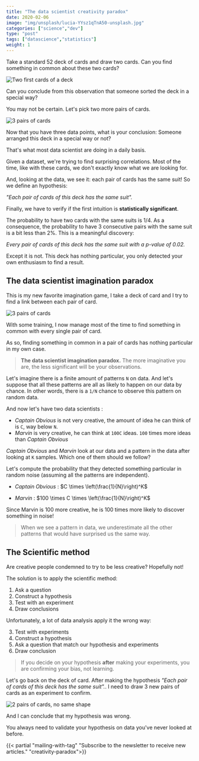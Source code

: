 ```yaml
---
title: "The data scientist creativity paradox"
date: 2020-02-06
image: "img/unsplash/lucia-YYsz1qTnA50-unsplash.jpg"
categories: ["science","dev"]
type: "post"
tags: ["datascience","statistics"]
weight: 1
---
```


Take a standard 52 deck of cards and draw two cards. Can you find something in common about these two cards?

<!--more-->

![Two first cards of a deck](/img/cards1.jpg)

Can you conclude from this observation that someone sorted the deck in a special way? 

You may not be certain. Let's pick two more pairs of cards.

![3 pairs of cards](/img/cards2.jpg)

Now that you have three data points, what is your conclusion: Someone arranged this deck in a special way or not?

That's what most data scientist are doing in a daily basis. 

Given a dataset, we're trying to find surprising correlations. Most of the time, like with these cards, we don't exactly know what we are looking for.

And, looking at the data, we see it: each pair of cards has the same suit! So we define an hypothesis: 

*"Each pair of cards of this deck has the same suit".*

Finally, we have to verify if the first intuition is **statistically significant**.

The probability to have two cards with the same suits is 1/4. As a consequence, the probability to have 3 consecutive pairs with the same suit is a bit less than 2%.  This is a meaningful discovery: 

*Every pair of cards of this deck has the same suit with a p-value of 0.02.*

Except it is not. This deck has nothing particular, you only detected your own enthusiasm to find a result.

## The data scientist imagination paradox

This is my new favorite imagination game, I take a deck of card and I try to find a link between each pair of card. 

![3 pairs of cards](/img/cards3.jpg)

With some training, I now manage most of the time to find something in common with every single pair of card. 

As so, finding something in common in a pair of cards has nothing particular in my own case. 

> **The data scientist imagination paradox.** The more imaginative you are, the less significant will be your observations.

Let's imagine there is a finite amount of patterns `N` on data. And let's suppose that all these patterns are all as likely to happen on our data by chance. In other words, there is a `1/N` chance to observe this pattern on random data.

And now let's have two data scientists : 

- _Captain Obvious_ is not very creative, the amount of idea he can think of is `C`, way below `N`.
-  _Marvin_ is very creative, he can think at `100C` ideas. `100` times more ideas than _Captain Obvious_

_Captain Obvious_ and _Marvin_ look at our data and a pattern in the data after looking at `K` samples. Which one of them should we follow?

Let's compute the probability that they detected something particular in random noise (assuming all the patterns are independent). 

- _Captain Obvious_ : $C \times \left(\frac{1}{N}\right)^K$

- _Marvin_ : $100 \times C \times \left(\frac{1}{N}\right)^K$

Since Marvin is 100 more creative, he is 100 times more likely to discover something in noise!

> When we see a pattern in data, we underestimate all the other patterns that would have surprised us the same way.

## The Scientific method

Are creative people condemned to try to be less creative? Hopefully not! 

The solution is to apply the scientific method: 

1. Ask a question
2. Construct a hypothesis
3. Test with an experiment
4. Draw conclusions

Unfortunately, a lot of data analysis apply it the wrong way: 

3. Test with experiments
2. Construct a hypothesis
1. Ask a question that match our hypothesis and experiments
4. Draw conclusion

> If you decide on your hypothesis **after** making your experiments, you are confirming your bias, not learning. 

Let's go back on the deck of card. After making the hypothesis *"Each pair of cards of this deck has the same suit".*. I need to draw 3 new pairs of cards as an experiment to confirm.

![2 pairs of cards, no same shape](/img/cards4.jpg)

And I can conclude that my hypothesis was wrong.

You always need to validate your hypothesis on data you've never looked at before.

{{< partial "mailing-with-tag" "Subscribe to the newsletter to receive new articles." "creativity-paradox">}}



